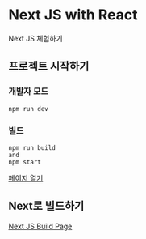 # Next JS with React
Next JS 체험하기

## 프로젝트 시작하기
### 개발자 모드
```
npm run dev
```

### 빌드
```
npm run build
and
npm start
```

[페이지 열기](http://localhost:3000)

## Next로 빌드하기
[Next JS Build Page](https://next-test-three-sable.vercel.app/)